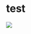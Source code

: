 # test

![](https://yt3.googleusercontent.com/Zi6DMbqTrk8jpNKnJgbw_NxGnggsKX1omQnPeHxrZTmrVmon7zfmg5Q4XbqsHO9AMidW49zCPw=s900-c-k-c0x00ffffff-no-rj)
